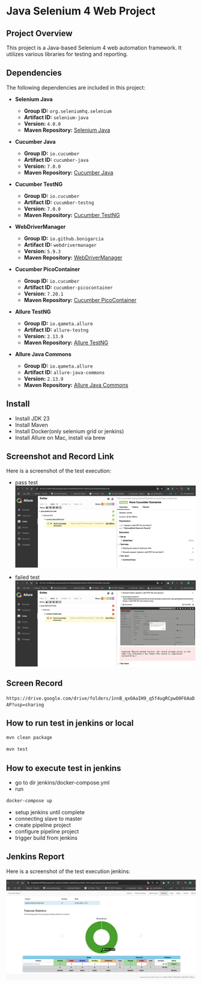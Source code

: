 # Java Selenium 4 Web Project

## Project Overview

This project is a Java-based Selenium 4 web automation framework. It utilizes various libraries for testing and reporting.

## Dependencies

The following dependencies are included in this project:

- **Selenium Java**
    - **Group ID:** `org.seleniumhq.selenium`
    - **Artifact ID:** `selenium-java`
    - **Version:** `4.0.0`
    - **Maven Repository:** [Selenium Java](https://mvnrepository.com/artifact/org.seleniumhq.selenium/selenium-java)

- **Cucumber Java**
    - **Group ID:** `io.cucumber`
    - **Artifact ID:** `cucumber-java`
    - **Version:** `7.0.0`
    - **Maven Repository:** [Cucumber Java](https://mvnrepository.com/artifact/io.cucumber/cucumber-java)

- **Cucumber TestNG**
    - **Group ID:** `io.cucumber`
    - **Artifact ID:** `cucumber-testng`
    - **Version:** `7.0.0`
    - **Maven Repository:** [Cucumber TestNG](https://mvnrepository.com/artifact/io.cucumber/cucumber-testng)

- **WebDriverManager**
    - **Group ID:** `io.github.bonigarcia`
    - **Artifact ID:** `webdrivermanager`
    - **Version:** `5.9.3`
    - **Maven Repository:** [WebDriverManager](https://mvnrepository.com/artifact/io.github.bonigarcia/webdrivermanager)

- **Cucumber PicoContainer**
    - **Group ID:** `io.cucumber`
    - **Artifact ID:** `cucumber-picocontainer`
    - **Version:** `7.20.1`
    - **Maven Repository:** [Cucumber PicoContainer](https://mvnrepository.com/artifact/io.cucumber/cucumber-picocontainer)

- **Allure TestNG**
    - **Group ID:** `io.qameta.allure`
    - **Artifact ID:** `allure-testng`
    - **Version:** `2.13.9`
    - **Maven Repository:** [Allure TestNG](https://mvnrepository.com/artifact/io.qameta.allure/allure-testng)

- **Allure Java Commons**
    - **Group ID:** `io.qameta.allure`
    - **Artifact ID:** `allure-java-commons`
    - **Version:** `2.13.9`
    - **Maven Repository:** [Allure Java Commons](https://mvnrepository.com/artifact/io.qameta.allure/allure-java-commons)

## Install ##
- Install JDK 23
- Install Maven
- Install Docker(only selenium grid or jenkins)
- Install Allure on Mac, install via brew

## Screenshot and Record Link

Here is a screenshot of the test execution:

- pass test
![Test Execution Screenshot](images/allure.png)

- failed test
![Test Execution Screenshot](images/allure-failed.png)

## Screen Record
`https://drive.google.com/drive/folders/1nnB_qxOAaIH9_q5f4ugRCpwO0F6AaDAP?usp=sharing`

## How to run test in jenkins or local
```bash
mvn clean package
```
```bash
mvn test
```

## How to execute test in jenkins
- go to dir jenkins/docker-compose.yml
- run
```bash
docker-compose up
```
- setup jenkins until complete
- connecting slave to master
- create pipeline project
- configure pipeline project
- trigger build from jenkins

## Jenkins Report

Here is a screenshot of the test execution jenkins:

  ![Test Execution Screenshot](images/report-cucumber-jenkins.png)